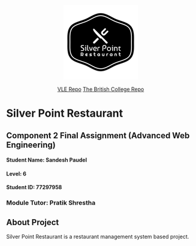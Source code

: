 <p align="center"><a href="https://laravel.com" target="_blank"><img src="public/images/logo.svg" width="200" alt="Silver Point Restaurant"> </a></p>



<p align="center">
<a href="https://github.com/comp-bkt/component-2-sandesh123paudel/tree/master">VLE Repo</a>
<a href="https://github.com/tbc-bsc-l6/component-2-sandesh123paudel">The British College Repo</a>
</p>

# Silver Point Restaurant
## Component 2 Final Assignment (Advanced Web Engineering)
#### Student Name: Sandesh Paudel
#### Level: 6
#### Student ID: 77297958
### Module Tutor: Pratik Shrestha


## About Project

Silver Point Restaurant is a restaurant management system based project. 

